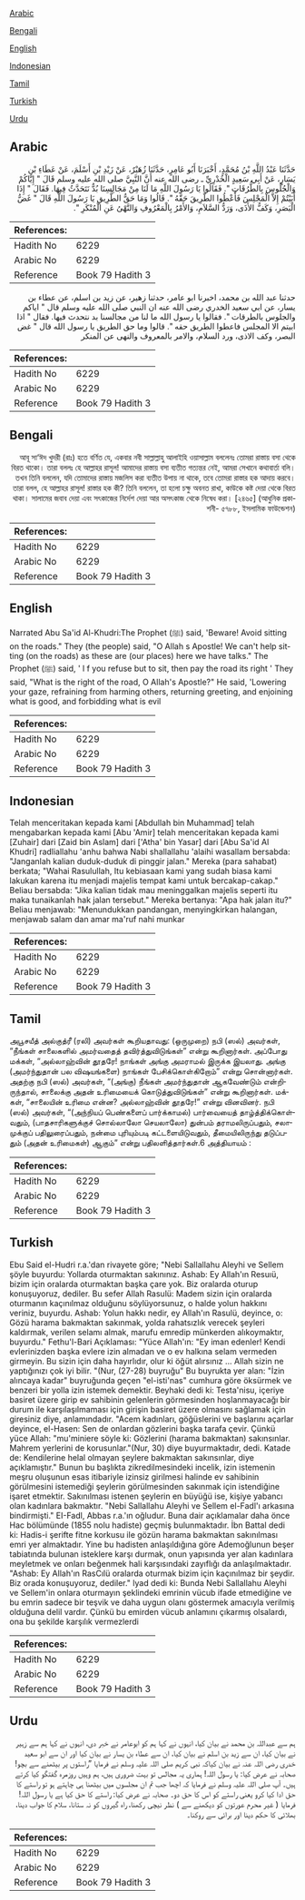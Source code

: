 [Arabic](#arabic)

[Bengali](#bengali)

[English](#english)

[Indonesian](#indonesian)

[Tamil](#tamil)

[Turkish](#turkish)

[Urdu](#urdu)

## Arabic


<div dir="rtl" lang="ar" style={{fontSize:'larger',backgroundColor:'#f8f9fa',padding:20}}>
حَدَّثَنَا عَبْدُ اللَّهِ بْنُ مُحَمَّدٍ، أَخْبَرَنَا أَبُو عَامِرٍ، حَدَّثَنَا زُهَيْرٌ، عَنْ زَيْدِ بْنِ أَسْلَمَ، عَنْ عَطَاءِ بْنِ يَسَارٍ، عَنْ أَبِي سَعِيدٍ الْخُدْرِيِّ ـ رضى الله عنه أَنَّ النَّبِيَّ صلى الله عليه وسلم قَالَ ‏"‏ إِيَّاكُمْ وَالْجُلُوسَ بِالطُّرُقَاتِ ‏"‏‏.‏ فَقَالُوا يَا رَسُولَ اللَّهِ مَا لَنَا مِنْ مَجَالِسِنَا بُدٌّ نَتَحَدَّثُ فِيهَا‏.‏ فَقَالَ ‏"‏ إِذَا أَبَيْتُمْ إِلاَّ الْمَجْلِسَ فَأَعْطُوا الطَّرِيقَ حَقَّهُ ‏"‏‏.‏ قَالُوا وَمَا حَقُّ الطَّرِيقِ يَا رَسُولَ اللَّهِ قَالَ ‏"‏ غَضُّ الْبَصَرِ، وَكَفُّ الأَذَى، وَرَدُّ السَّلاَمِ، وَالأَمْرُ بِالْمَعْرُوفِ وَالنَّهْىُ عَنِ الْمُنْكَرِ ‏"‏‏.‏
</div>
<div style={{backgroundColor:'#f8f9fa',padding:20, marginBottom: 10}}><table> <thead> <tr> <th>References:</th> <th></th> </tr> </thead> <tbody><tr><td>Hadith No</td><td>6229</td></tr><tr><td>Arabic No</td><td>6229</td></tr><tr><td>Reference</td><td>Book 79 Hadith 3</td></tr></tbody></table></div>


<div dir="rtl" lang="ar" style={{fontSize:'larger',backgroundColor:'#f8f9fa',padding:20}}>
حدثنا عبد الله بن محمد، اخبرنا ابو عامر، حدثنا زهير، عن زيد بن اسلم، عن عطاء بن يسار، عن ابي سعيد الخدري رضى الله عنه ان النبي صلى الله عليه وسلم قال " اياكم والجلوس بالطرقات ". فقالوا يا رسول الله ما لنا من مجالسنا بد نتحدث فيها. فقال " اذا ابيتم الا المجلس فاعطوا الطريق حقه ". قالوا وما حق الطريق يا رسول الله قال " غض البصر، وكف الاذى، ورد السلام، والامر بالمعروف والنهى عن المنكر
</div>
<div style={{backgroundColor:'#f8f9fa',padding:20, marginBottom: 10}}><table> <thead> <tr> <th>References:</th> <th></th> </tr> </thead> <tbody><tr><td>Hadith No</td><td>6229</td></tr><tr><td>Arabic No</td><td>6229</td></tr><tr><td>Reference</td><td>Book 79 Hadith 3</td></tr></tbody></table></div>

## Bengali


<div dir="rtl" lang="bn" style={{fontSize:'larger',backgroundColor:'#f8f9fa',padding:20}}>
আবূ সা‘ঈদ খুদরী (রাঃ) হতে বর্ণিত যে, একবার নবী সাল্লাল্লাহু আলাইহি ওয়াসাল্লাম বললেনঃ তোমরা রাস্তায় বসা থেকে বিরত থাকো। তারা বললঃ হে আল্লাহর রাসূল! আমাদের রাস্তায় বসা ব্যতীত গত্যন্তর নেই, আমরা সেখানে কথাবার্তা বলি। তখন তিনি বললেন, যদি তোমাদের রাস্তায় মজলিস করা ব্যতীত উপায় না থাকে, তবে তোমরা রাস্তার হক আদায় করবে। তারা বলল, হে আল্লাহর রাসূল! রাস্তার হক কী? তিনি বললেন, তা হলো চক্ষু অবনত রাখা, কাউকে কষ্ট দেয়া থেকে বিরত থাকা। সালামের জবাব দেয়া এবং সৎকাজের নির্দেশ দেয়া আর অসৎকাজ থেকে নিষেধ করা। [২৪৬৫] (আধুনিক প্রকাশনী- ৫৭৮৮, ইসলামিক ফাউন্ডেশন)
</div>
<div style={{backgroundColor:'#f8f9fa',padding:20, marginBottom: 10}}><table> <thead> <tr> <th>References:</th> <th></th> </tr> </thead> <tbody><tr><td>Hadith No</td><td>6229</td></tr><tr><td>Arabic No</td><td>6229</td></tr><tr><td>Reference</td><td>Book 79 Hadith 3</td></tr></tbody></table></div>

## English


<div dir="ltr" lang="en" style={{fontSize:'larger',backgroundColor:'#f8f9fa',padding:20}}>
Narrated Abu Sa'id Al-Khudri:The Prophet (ﷺ) said, 'Beware! Avoid sitting on the roads." They (the people) said, "O Allah s Apostle! We can't help sitting (on the roads) as these are (our places) here we have talks." The Prophet (ﷺ) said, ' l f you refuse but to sit, then pay the road its right ' They said, "What is the right of the road, O Allah's Apostle?" He said, 'Lowering your gaze, refraining from harming others, returning greeting, and enjoining what is good, and forbidding what is evil
</div>
<div style={{backgroundColor:'#f8f9fa',padding:20, marginBottom: 10}}><table> <thead> <tr> <th>References:</th> <th></th> </tr> </thead> <tbody><tr><td>Hadith No</td><td>6229</td></tr><tr><td>Arabic No</td><td>6229</td></tr><tr><td>Reference</td><td>Book 79 Hadith 3</td></tr></tbody></table></div>

## Indonesian


<div dir="ltr" lang="id" style={{fontSize:'larger',backgroundColor:'#f8f9fa',padding:20}}>
Telah menceritakan kepada kami [Abdullah bin Muhammad] telah mengabarkan kepada kami [Abu 'Amir] telah menceritakan kepada kami [Zuhair] dari [Zaid bin Aslam] dari ['Atha' bin Yasar] dari [Abu Sa'id Al Khudri] radliallahu 'anhu bahwa Nabi shallallahu 'alaihi wasallam bersabda: "Janganlah kalian duduk-duduk di pinggir jalan." Mereka (para sahabat) berkata; "Wahai Rasulullah, Itu kebiasaan kami yang sudah biasa kami lakukan karena itu menjadi majelis tempat kami untuk bercakap-cakap." Beliau bersabda: "Jika kalian tidak mau meninggalkan majelis seperti itu maka tunaikanlah hak jalan tersebut." Mereka bertanya: "Apa hak jalan itu?" Beliau menjawab: "Menundukkan pandangan, menyingkirkan halangan, menjawab salam dan amar ma'ruf nahi munkar
</div>
<div style={{backgroundColor:'#f8f9fa',padding:20, marginBottom: 10}}><table> <thead> <tr> <th>References:</th> <th></th> </tr> </thead> <tbody><tr><td>Hadith No</td><td>6229</td></tr><tr><td>Arabic No</td><td>6229</td></tr><tr><td>Reference</td><td>Book 79 Hadith 3</td></tr></tbody></table></div>

## Tamil


<div dir="ltr" lang="ta" style={{fontSize:'larger',backgroundColor:'#f8f9fa',padding:20}}>
அபூசயீத் அல்குத்ரீ (ரலி) அவர்கள் கூறியதாவது: (ஒருமுறை) நபி (ஸல்) அவர்கள், “நீங்கள் சாலைகளில் அமர்வதைத் தவிர்த்துவிடுங்கள்” என்று கூறினார்கள். அப்போது மக்கள், “அல்லாஹ்வின் தூதரே! நாங்கள் அங்கு அமராமல் இருக்க இயலாது. அங்கு (அமர்ந்துதான் பல விஷயங்களை) நாங்கள் பேசிக்கொள்கிறோம்” என்று சொன்னார்கள். அதற்கு நபி (ஸல்) அவர்கள், “(அங்கு) நீங்கள் அமர்ந்துதான் ஆகவேண்டும் என்றிருந்தால், சாலைக்கு அதன் உரிமையைக் கொடுத்துவிடுங்கள்” என்று கூறினார்கள். மக்கள், “சாலையின் உரிமை என்ன? அல்லாஹ்வின் தூதரே!” என்று வினவினர். நபி (ஸல்) அவர்கள், “(அந்நியப் பெண்களைப் பார்க்காமல்) பார்வையைத் தாழ்த்திக்கொள்வதும், (பாதசாரிகளுக்குச் சொல்லாலோ செயலாலோ) துன்பம் தராமலிருப்பதும், சலாமுக்குப் பதிலுரைப்பதும், நன்மை புரியும்படி கட்டளையிடுவதும், தீமையிலிருந்து தடுப்பதும் (அதன் உரிமைகள்) ஆகும்” என்று பதிலளித்தார்கள்.6 அத்தியாயம் :
</div>
<div style={{backgroundColor:'#f8f9fa',padding:20, marginBottom: 10}}><table> <thead> <tr> <th>References:</th> <th></th> </tr> </thead> <tbody><tr><td>Hadith No</td><td>6229</td></tr><tr><td>Arabic No</td><td>6229</td></tr><tr><td>Reference</td><td>Book 79 Hadith 3</td></tr></tbody></table></div>

## Turkish


<div dir="ltr" lang="tr" style={{fontSize:'larger',backgroundColor:'#f8f9fa',padding:20}}>
Ebu Said el-Hudri r.a.'dan rivayete göre; "Nebi Sallallahu Aleyhi ve Sellem şöyle buyurdu: Yollarda oturmaktan sakınınız. Ashab: Ey Allah'ın Resuıü, bizim için oralarda oturmaktan başka çare yok. Biz oralarda oturup konuşuyoruz, dediler. Bu sefer Allah Rasulü: Madem sizin için oralarda oturmanın kaçınılmaz olduğunu söylüyorsunuz, o halde yolun hakkını veriniz, buyurdu. Ashab: Yolun hakkı nedir, ey Allah'ın Rasulü, deyince, o: Gözü harama bakmaktan sakınmak, yolda rahatsızlık verecek şeyleri kaldırmak, verilen selamı almak, marufu emredip münkerden alıkoymaktır, buyurdu." Fethu'l-Bari Açıklaması: "Yüce Allah'ın: "Ey iman edenler! Kendi evlerinizden başka evlere izin almadan ve o ev halkına selam vermeden girmeyin. Bu sizin için daha hayırlıdır, olur ki öğüt alırsınız ... Allah sizin ne yaptığınızı çok iyi bilir. "(Nur, (27-28) buyruğu" Bu buyrukta yer alan: "İzin alıncaya kadar" buyruğunda geçen "el-isti'nas" cumhura göre öksürmek ve benzeri bir yolla izin istemek demektir. Beyhaki dedi ki: Testa'nisu, içeriye basiret üzere girip ev sahibinin gelenlerin görmesinden hoşlanmayacağı bir durum ile karşılaşılmaması için girişin basiret üzere olmasını sağlamak için giresiniz diye, anlamındadır. "Acem kadınları, göğüslerini ve başlarını açarlar deyince, el-Hasen: Sen de onlardan gözlerini başka tarafa çevir. Çünkü yüce Allah: "mu'miniere söyle ki: Gözlerini (harama bakmaktan) sakınsınlar. Mahrem yerlerini de korusunlar."(Nur, 30) diye buyurmaktadır, dedi. Katade de: Kendilerine helal olmayan şeylere bakmaktan sakınsınlar, diye açıklamıştır." Bunun bu başlıkta zikredilmesindeki incelik, izin istemenin meşru oluşunun esas itibariyle izinsiz girilmesi halinde ev sahibinin görülmesini istemediği şeylerin görülmesinden sakınmak için istendiğine işaret etmektir. Sakınılması istenen şeylerin en büyüğü ise, kişiye yabancı olan kadınlara bakmaktır. "Nebi Sallallahu Aleyhi ve Sellem el-Fadl'ı arkasına bindirmişti." EI-Fadl, Abbas r.a.'ın oğludur. Buna dair açıklamalar daha önce Hac bölümünde (1855 nolu hadiste) geçmiş bulunmaktadır. İbn Battal dedi ki: Hadis-i şerifte fitne korkusu ile gözün harama bakmaktan sakınılması emri yer almaktadır. Yine bu hadisten anlaşıldığına göre Ademoğlunun beşer tabiatında bulunan isteklere karşı durmak, onun yapısında yer alan kadınlara meyletmek ve onları beğenmek hali karşısındaki zayıflığı da anlaşılmaktadır. "Ashab: Ey Allah'ın RasCılü oralarda oturmak bizim için kaçınılmaz bir şeydir. Biz orada konuşuyoruz, dediler." lyad dedi ki: Bunda Nebi Sallallahu Aleyhi ve Sellem'in onlara oturmayın şeklindeki emrinin vücub ifade etmediğine ve bu emrin sadece bir teşvik ve daha uygun olanı göstermek amacıyla verilmiş olduğuna delil vardır. Çünkü bu emirden vücub anlamını çıkarmış olsalardı, ona bu şekilde karşılık vermezlerdi
</div>
<div style={{backgroundColor:'#f8f9fa',padding:20, marginBottom: 10}}><table> <thead> <tr> <th>References:</th> <th></th> </tr> </thead> <tbody><tr><td>Hadith No</td><td>6229</td></tr><tr><td>Arabic No</td><td>6229</td></tr><tr><td>Reference</td><td>Book 79 Hadith 3</td></tr></tbody></table></div>

## Urdu


<div dir="rtl" lang="ur" style={{fontSize:'larger',backgroundColor:'#f8f9fa',padding:20}}>
ہم سے عبداللہ بن محمد نے بیان کیا، انہوں نے کہا ہم کو ابوعامر نے خبر دی، انہوں نے کہا ہم سے زہیر نے بیان کیا، ان سے زید بن اسلم نے بیان کیا، ان سے عطاء بن یسار نے بیان کیا اور ان سے ابو سعید خدری رضی اللہ عنہ نے بیان کیاکہ نبی کریم صلی اللہ علیہ وسلم نے فرمایا ”راستوں پر بیٹھنے سے بچو! صحابہ نے عرض کیا: یا رسول اللہ! ہماری یہ مجالس تو بہت ضروری ہیں، ہم وہیں روزمرہ گفتگو کیا کرتے ہیں۔ آپ صلی اللہ علیہ وسلم نے فرمایا کہ اچھا جب تم ان مجلسوں میں بیٹھنا ہی چاہتے ہو تو راستے کا حق ادا کیا کرو یعنی راستے کو اس کا حق دو۔ صحابہ نے عرض کیا: راستے کا حق کیا ہے یا رسول اللہ! فرمایا ( غیر محرم عورتوں کو دیکھنے سے ) نظر نیچی رکھنا، راہ گیروں کو نہ ستانا، سلام کا جواب دینا، بھلائی کا حکم دینا اور برائی سے روکنا۔
</div>
<div style={{backgroundColor:'#f8f9fa',padding:20, marginBottom: 10}}><table> <thead> <tr> <th>References:</th> <th></th> </tr> </thead> <tbody><tr><td>Hadith No</td><td>6229</td></tr><tr><td>Arabic No</td><td>6229</td></tr><tr><td>Reference</td><td>Book 79 Hadith 3</td></tr></tbody></table></div>